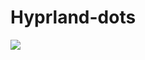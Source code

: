 # Hyprland-dots

  <img src="https://img.shields.io/github/repo-size/Wandarnet/Hyprland-dots?style=for-the-badge">
